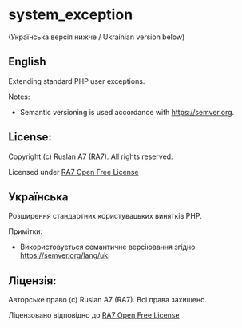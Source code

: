 # system_exception
(Українська версія нижче / Ukrainian version below)

## English
Extending standard PHP user exceptions.

Notes:
- Semantic versioning is used accordance with https://semver.org.

## License:

Copyright (c) Ruslan A7 (RA7). All rights reserved.

Licensed under [RA7 Open Free License](https://ra7.iuid.cc/license)

## Українська
Розширення стандартних користувацьких винятків PHP.

Примітки:
- Використовується семантичне версіювання згідно https://semver.org/lang/uk.

## Ліцензія:

Авторське право (с) Ruslan A7 (RA7). Всі права захищено.

Ліцензовано відповідно до [RA7 Open Free License](https://ra7.iuid.cc/license)
